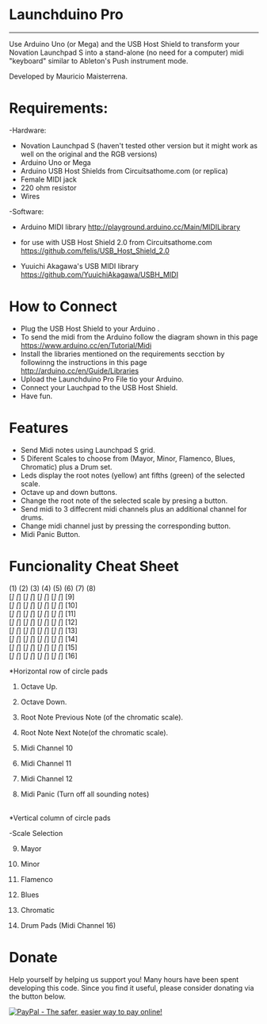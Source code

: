 # Launchduino Pro
__________
Use Arduino Uno (or Mega) and the USB Host Shield to transform your Novation Launchpad S into a stand-alone (no need for a computer) midi "keyboard" similar to Ableton's Push instrument mode. 

Developed by Mauricio Maisterrena.
  
# Requirements:
 
-Hardware:
 * Novation Launchpad S (haven't tested other version but it might work as well on the original and the RGB versions)
 * Arduino Uno or Mega
 * Arduino USB Host Shields from Circuitsathome.com (or replica)
 * Female MIDI jack
 * 220 ohm resistor
 * Wires 
  
 
-Software:
 * Arduino MIDI library
   http://playground.arduino.cc/Main/MIDILibrary
  
 * for use with USB Host Shield 2.0 from Circuitsathome.com
   https://github.com/felis/USB_Host_Shield_2.0
 
 * Yuuichi Akagawa's USB MIDI library
   https://github.com/YuuichiAkagawa/USBH_MIDI

# How to Connect
* Plug the USB Host Shield to your Arduino .
* To send the midi from the Arduino follow the diagram shown in this page https://www.arduino.cc/en/Tutorial/Midi
* Install the libraries mentioned on the requirements secction by followinng the instructions in this page http://arduino.cc/en/Guide/Libraries 
* Upload the Launchduino Pro File tio your Arduino.
* Connect your Lauchpad to the USB Host Shield.
* Have fun.

# Features
 * Send Midi notes using Launchpad S grid.
 * 5 Diferent Scales to choose from (Mayor, Minor, Flamenco, Blues, Chromatic) plus a Drum set.
 * Leds display the root notes (yellow) ant fifths (green) of the selected scale.
 * Octave up and down buttons.
 * Change the root note of the selected scale by presing a button.
 * Send midi to 3 diffecrent midi channels plus an additional channel for drums.
 * Change midi channel just by pressing the corresponding button.
 * Midi Panic Button.
 
# Funcionality Cheat Sheet

(1) (2) (3) (4) (5) (6) (7) (8)       
[_] [_] [_] [_] [_] [_] [_] [_] [9] <br>
[_] [_] [_] [_] [_] [_] [_] [_] [10]<br>
[_] [_] [_] [_] [_] [_] [_] [_] [11]<br>
[_] [_] [_] [_] [_] [_] [_] [_] [12]<br>
[_] [_] [_] [_] [_] [_] [_] [_] [13]<br>
[_] [_] [_] [_] [_] [_] [_] [_] [14]<br>
[_] [_] [_] [_] [_] [_] [_] [_] [15]<br>
[_] [_] [_] [_] [_] [_] [_] [_] [16]<br>

*Horizontal row of circle pads

1) Octave Up.

2) Octave Down.

3) Root Note Previous Note (of the chromatic scale).

4) Root Note Next Note(of the chromatic scale).
 
5) Midi Channel 10
 
6) Midi Channel 11
 
7) Midi Channel 12
 
8) Midi Panic (Turn off all sounding notes)



<br>
*Vertical column of circle pads

-Scale Selection

 9) Mayor
  
10) Minor
 
11) Flamenco

12) Blues

13) Chromatic


14) Drum Pads (Midi Channel 16)



# Donate

Help yourself by helping us support you! Many hours have been spent developing this code. Since you find it useful, please consider donating via the button below.

<a href="https://www.paypal.com/cgi-bin/webscr?cmd=_s-xclick&hosted_button_id=NRH7682YRXFP2"><img src="https://www.paypalobjects.com/en_US/i/btn/btn_donate_LG.gif" alt="PayPal - The safer, easier way to pay online!" /></a>

